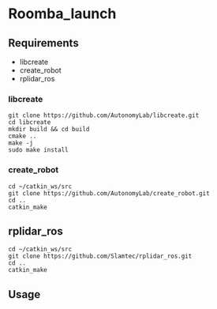 # Roomba_launch

## Requirements
- libcreate
- create_robot
- rplidar_ros

### libcreate
```:console
git clone https://github.com/AutonomyLab/libcreate.git
cd libcreate
mkdir build && cd build
cmake ..
make -j
sudo make install
```

### create_robot

```:console
cd ~/catkin_ws/src
git clone https://github.com/AutonomyLab/create_robot.git
cd ..
catkin_make
```

## rplidar_ros

```:console
cd ~/catkin_ws/src
git clone https://github.com/Slamtec/rplidar_ros.git
cd ..
catkin_make
```

## Usage